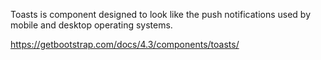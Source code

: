 Toasts is component designed to look like the push notifications used by mobile and desktop operating systems.

<https://getbootstrap.com/docs/4.3/components/toasts/>